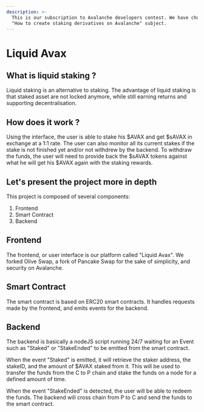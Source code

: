 ```yaml
---
description: >-
  This is our subscription to Avalanche developers contest. We have chosen the
  "How to create staking derivatives on Avalanche" subject.
---
```


# Liquid Avax

## What is liquid staking ? 

Liquid staking is an alternative to staking. The advantage of liquid staking is that staked asset are not locked anymore, while still earning returns and supporting decentralisation.



## How does it work ?



Using the interface, the user is able to stake his $AVAX and get $sAVAX in exchange at a 1:1 rate. The user can also monitor all its current stakes if the stake is not finished yet and/or not withdrew by the backend. To withdraw the funds, the user will need to provide back the $sAVAX tokens against what he will get his $AVAX again with the staking rewards.



## Let's present the project more in depth



This project is composed of several components:

1. Frontend
2. Smart Contract
3. Backend

## Frontend

The frontend, or user interface is our platform called "Liquid Avax". We forked Olive Swap, a fork of Pancake Swap for the sake of simplicity, and security on Avalanche.

## Smart Contract

The smart contract is based on ERC20 smart contracts. It handles requests made by the frontend, and emits events for the backend.

## Backend

The backend is basically a nodeJS script running 24/7 waiting for an Event such as "Staked" or "StakeEnded" to be emitted from the smart contract.

When the event "Staked" is emitted, it will retrieve the staker address, the stakeID, and the amount of $AVAX staked from it. This will be used to transfer the funds from the C to P chain and stake the funds on a node for a defined amount of time.

When the event "StakeEnded" is detected, the user will be able to redeem the funds. The backend will cross chain from P to C and send the funds to the smart contract.

